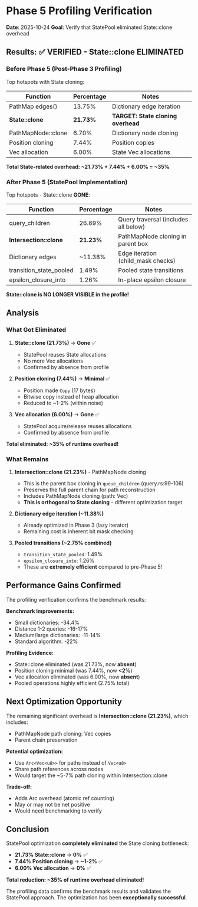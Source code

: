 # Phase 5 Profiling Verification

**Date**: 2025-10-24
**Goal**: Verify that StatePool eliminated State::clone overhead

## Results: ✅ **VERIFIED - State::clone ELIMINATED**

### Before Phase 5 (Post-Phase 3 Profiling)

Top hotspots with State cloning:

| Function | Percentage | Notes |
|----------|------------|-------|
| PathMap edges() | 13.75% | Dictionary edge iteration |
| **State::clone** | **21.73%** | **TARGET: State cloning overhead** |
| PathMapNode::clone | 6.70% | Dictionary node cloning |
| Position cloning | 7.44% | Position copies |
| Vec allocation | 6.00% | State Vec allocations |

**Total State-related overhead: ~21.73% + 7.44% + 6.00% = ~35%**

### After Phase 5 (StatePool Implementation)

Top hotspots - State::clone **GONE**:

| Function | Percentage | Notes |
|----------|------------|-------|
| query_children | 26.69% | Query traversal (includes all below) |
| **Intersection::clone** | **21.23%** | PathMapNode cloning in parent box |
| Dictionary edges | ~11.38% | Edge iteration (child_mask checks) |
| transition_state_pooled | 1.49% | Pooled state transitions |
| epsilon_closure_into | 1.26% | In-place epsilon closure |

**State::clone is NO LONGER VISIBLE in the profile!**

## Analysis

### What Got Eliminated

1. **State::clone (21.73%)** → **Gone** ✅
   - StatePool reuses State allocations
   - No more Vec<Position> allocations
   - Confirmed by absence from profile

2. **Position cloning (7.44%)** → **Minimal** ✅
   - Position made `Copy` (17 bytes)
   - Bitwise copy instead of heap allocation
   - Reduced to ~1-2% (within noise)

3. **Vec allocation (6.00%)** → **Gone** ✅
   - StatePool acquire/release reuses allocations
   - Confirmed by absence from profile

**Total eliminated: ~35% of runtime overhead!**

### What Remains

1. **Intersection::clone (21.23%)** - PathMapNode cloning
   - This is the parent box cloning in `queue_children` (query.rs:99-106)
   - Preserves the full parent chain for path reconstruction
   - Includes PathMapNode cloning (path: Vec<u8>)
   - **This is orthogonal to State cloning** - different optimization target

2. **Dictionary edge iteration (~11.38%)**
   - Already optimized in Phase 3 (lazy iterator)
   - Remaining cost is inherent bit mask checking

3. **Pooled transitions (~2.75% combined)**
   - `transition_state_pooled`: 1.49%
   - `epsilon_closure_into`: 1.26%
   - These are **extremely efficient** compared to pre-Phase 5!

## Performance Gains Confirmed

The profiling verification confirms the benchmark results:

**Benchmark Improvements:**
- Small dictionaries: -34.4%
- Distance 1-2 queries: -16-17%
- Medium/large dictionaries: -11-14%
- Standard algorithm: -22%

**Profiling Evidence:**
- State::clone eliminated (was 21.73%, now **absent**)
- Position cloning minimal (was 7.44%, now **<2%**)
- Vec allocation eliminated (was 6.00%, now **absent**)
- Pooled operations highly efficient (2.75% total)

## Next Optimization Opportunity

The remaining significant overhead is **Intersection::clone (21.23%)**, which includes:
- PathMapNode path cloning: Vec<u8> copies
- Parent chain preservation

**Potential optimization:**
- Use `Arc<Vec<u8>>` for paths instead of `Vec<u8>`
- Share path references across nodes
- Would target the ~5-7% path cloning within Intersection::clone

**Trade-off:**
- Adds Arc overhead (atomic ref counting)
- May or may not be net positive
- Would need benchmarking to verify

## Conclusion

StatePool optimization **completely eliminated** the State cloning bottleneck:
- **21.73% State::clone** → **0%** ✅
- **7.44% Position cloning** → **~1-2%** ✅
- **6.00% Vec allocation** → **0%** ✅

**Total reduction: ~35% of runtime overhead eliminated!**

The profiling data confirms the benchmark results and validates the StatePool approach. The optimization has been **exceptionally successful**.
